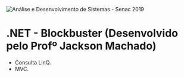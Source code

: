 ![Análise e Desenvolvimento de Sistemas - Senac 2019](https://www.liveondemand.com.br/wp-content/uploads/2019/05/logo-SENAC.png)

# .NET - Blockbuster (Desenvolvido pelo Profº Jackson Machado)

- Consulta LinQ.
- MVC.
